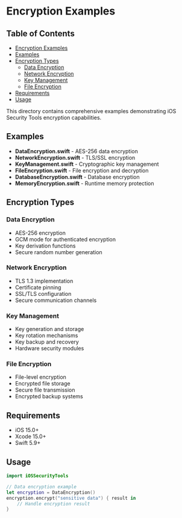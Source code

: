 # Encryption Examples

<!-- TOC START -->
## Table of Contents
- [Encryption Examples](#encryption-examples)
- [Examples](#examples)
- [Encryption Types](#encryption-types)
  - [Data Encryption](#data-encryption)
  - [Network Encryption](#network-encryption)
  - [Key Management](#key-management)
  - [File Encryption](#file-encryption)
- [Requirements](#requirements)
- [Usage](#usage)
<!-- TOC END -->


This directory contains comprehensive examples demonstrating iOS Security Tools encryption capabilities.

## Examples

- **DataEncryption.swift** - AES-256 data encryption
- **NetworkEncryption.swift** - TLS/SSL encryption
- **KeyManagement.swift** - Cryptographic key management
- **FileEncryption.swift** - File encryption and decryption
- **DatabaseEncryption.swift** - Database encryption
- **MemoryEncryption.swift** - Runtime memory protection

## Encryption Types

### Data Encryption
- AES-256 encryption
- GCM mode for authenticated encryption
- Key derivation functions
- Secure random number generation

### Network Encryption
- TLS 1.3 implementation
- Certificate pinning
- SSL/TLS configuration
- Secure communication channels

### Key Management
- Key generation and storage
- Key rotation mechanisms
- Key backup and recovery
- Hardware security modules

### File Encryption
- File-level encryption
- Encrypted file storage
- Secure file transmission
- Encrypted backup systems

## Requirements

- iOS 15.0+
- Xcode 15.0+
- Swift 5.9+

## Usage

```swift
import iOSSecurityTools

// Data encryption example
let encryption = DataEncryption()
encryption.encrypt("sensitive data") { result in
    // Handle encryption result
}
```
